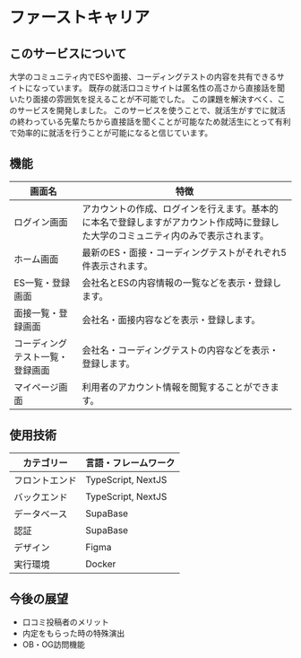 # ファーストキャリア

## このサービスについて
大学のコミュニティ内でESや面接、コーディングテストの内容を共有できるサイトになっています。
既存の就活口コミサイトは匿名性の高さから直接話を聞いたり面接の雰囲気を捉えることが不可能でした。
この課題を解決すべく、このサービスを開発しました。
このサービスを使うことで、就活生がすでに就活の終わっている先輩たちから直接話を聞くことが可能なため就活生にとって有利で効率的に就活を行うことが可能になると信じています。

## 機能
| 画面名 | 特徴 |
|-----|-----|
| ログイン画面 | アカウントの作成、ログインを行えます。基本的に本名で登録しますがアカウント作成時に登録した大学のコミュニティ内のみで表示されます。 |
| ホーム画面 | 最新のES・面接・コーディングテストがそれぞれ5件表示されます。 |
| ES一覧・登録画面 | 会社名とESの内容情報の一覧などを表示・登録します。 |
| 面接一覧・登録画面 | 会社名・面接内容などを表示・登録します。 |
| コーディングテスト一覧・登録画面 | 会社名・コーディングテストの内容などを表示・登録します。 |
| マイページ画面 | 利用者のアカウント情報を閲覧することができます。 |

## 使用技術
| カテゴリー | 言語・フレームワーク |
|-----|-----|
| フロントエンド | TypeScript, NextJS |
| バックエンド | TypeScript, NextJS |
| データベース | SupaBase |
| 認証 | SupaBase |
| デザイン | Figma |
| 実行環境 | Docker |

## 今後の展望
- 口コミ投稿者のメリット
- 内定をもらった時の特殊演出
- OB・OG訪問機能
